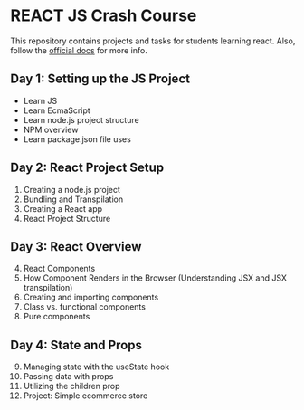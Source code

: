 # REACT JS Crash Course
This repository contains projects and tasks for students learning react. Also, follow the [official docs](https://react.dev/learn) for more info.

## Day 1: Setting up the JS Project
- Learn JS
- Learn EcmaScript
- Learn node.js project structure
- NPM overview
- Learn package.json file uses

## Day 2: React Project Setup
1. Creating a node.js project
2. Bundling and Transpilation
3. Creating a React app
4. React Project Structure

## Day 3: React Overview
4. React Components 
5. How Component Renders in the Browser (Understanding JSX and JSX transpilation)
6. Creating and importing components
7. Class vs. functional components
8. Pure components


## Day 4: State and Props
9. Managing state with the useState hook
10. Passing data with props
11. Utilizing the children prop
12. Project: Simple ecommerce store





